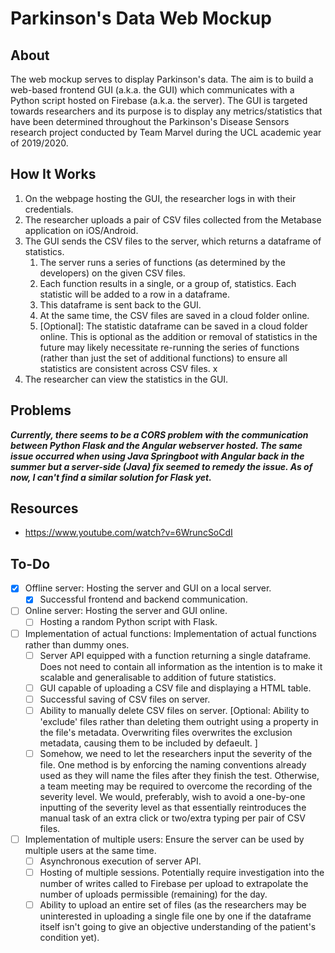 # Parkinson's Data Web Mockup 
## About
The web mockup serves to display Parkinson's data. The aim is to build a web-based frontend GUI (a.k.a. the GUI) which communicates with a Python script hosted on Firebase (a.k.a. the server). The GUI is targeted towards researchers and its purpose is to display any metrics/statistics that have been determined throughout the Parkinson's Disease Sensors research project conducted by Team Marvel during the UCL academic year of 2019/2020. 

## How It Works
1. On the webpage hosting the GUI, the researcher logs in with their credentials. 
1. The researcher uploads a pair of CSV files collected from the Metabase application on iOS/Android.
1. The GUI sends the CSV files to the server, which returns a dataframe of statistics.
    1. The server runs a series of functions (as determined by the developers) on the given CSV files. 
    1. Each function results in a single, or a group of, statistics. Each statistic will be added to a row in a dataframe.
    1. This dataframe is sent back to the GUI.
    1. At the same time, the CSV files are saved in a cloud folder online. 
    1. \[Optional]: The statistic dataframe can be saved in a cloud folder online. This is optional as the addition or removal of statistics in the future may likely necessitate re-running the series of functions (rather than just the set of additional functions) to ensure all statistics are consistent across CSV files. x
1. The researcher can view the statistics in the GUI.

## Problems
<b><i>Currently, there seems to be a CORS problem with the communication between Python Flask and the Angular webserver hosted. The same issue occurred when using Java Springboot with Angular back in the summer but a server-side (Java) fix seemed to remedy the issue. As of now, I can't find a similar solution for Flask yet. </i></b>

## Resources
 - https://www.youtube.com/watch?v=6WruncSoCdI

## To-Do
 - [x] Offline server: 
     Hosting the server and GUI on a local server. 
     - [x] Successful frontend and backend communication. 
 - [ ] Online server:
     Hosting the server and GUI online.
     - [ ] Hosting a random Python script with Flask.
 - [ ] Implementation of actual functions:
     Implementation of actual functions rather than dummy ones. 
     - [ ] Server API equipped with a function returning a single dataframe. Does not need to contain all information as the intention is to make it scalable and generalisable to addition of future statistics.
     - [ ] GUI capable of uploading a CSV file and displaying a HTML table. 
     - [ ] Successful saving of CSV files on server. 
     - [ ] Ability to manually delete CSV files on server. \[Optional: Ability to 'exclude' files rather than deleting them outright using a property in the file's metadata. Overwriting files overwrites the exclusion metadata, causing them to be included by defaeult. ] 
     - [ ] Somehow, we need to let the researchers input the severity of the file. One method is by enforcing the naming conventions already used as they will name the files after they finish the test. Otherwise, a team meeting may be required to overcome the recording of the severity level. We would, preferably, wish to avoid a one-by-one inputting of the severity level as that essentially reintroduces the manual task of an extra click or two/extra typing per pair of CSV files. 
 - [ ] Implementation of multiple users:
     Ensure the server can be used by multiple users at the same time. 
     - [ ] Asynchronous execution of server API. 
     - [ ] Hosting of multiple sessions. Potentially require investigation into the number of writes called to Firebase per upload to extrapolate the number of uploads permissible (remaining) for the day. 
     - [ ] Ability to upload an entire set of files (as the researchers may be uninterested in uploading a single file one by one if the dataframe itself isn't going to give an objective understanding of the patient's condition yet).